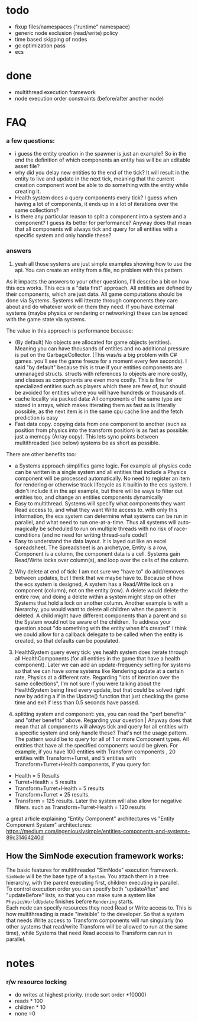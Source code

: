 ﻿

# todo

- fixup files/namespaces ("runtime" namespace)
- generic node exclusion (read/write) policy
- time based skipping of nodes
- gc optimization pass
- ecs

# done

- multithread execution framework
- node execution order constraints (before/after another node)











# FAQ

### a few questions:
- i guess the entity creation in the spawner is just an example? So in the end the definition of which components an entity has will be an editable asset file?
- why did you delay new entities to the end of the tick? It will result in the entity to live and update in the next tick, meaning that the current creation component wont be able to do something with the entity while creating it.
- Health system does a query components every tick? I guess when having a lot of components, it ends up in a lot of iterations over the same collections?
- Is there any particular reason to split a component into a system and a component? I guess its better for performance? Anyway does that mean that all components will always tick and query for all entities with a specific system and only handle these?

### answers
1) yeah all those systems are just simple examples showing how to use the api.     You can create an entity from a file, no problem with this pattern.

As it impacts the answers to your other questions, I'll describe a bit on how this ecs works.
This ecs is a "data first" approach.  All entities are defined by their components, which are just data.   All game computations should be done via Systems.  Systems will itterate through components they care about and do whatever work on them they need.  If you have external systems (maybe physics or rendering or networking) these can be synced with the game state via systems.

The value in this approach is performance because:
- (By default) No objects are allocated for game objects (entities).  Meaning you can have thousands of entities and no additional pressure is put on the GarbageCollector.  (This was/is a big problem with C# games.  you'll see the game freeze for a moment every few seconds).  I said "by default" because this is true if your entities components are unmanaged structs.   structs with references to objects are more costly, and classes as components are even more costly.  This is fine for specialized entities such as players which there are few of, but should be avoided for entities where you will have hundreds or thousands of.
- cache locality via packed data:  All components of the same type are stored in arrays, which makes itterating them as fast as is litterally possible, as the next item is in the same cpu cache line and the fetch prediction is easy
- Fast data copy.   copying data from one component to another (such as position from physics into the transform position)  is as fast as possible:  just a memcpy (Array copy).  This lets sync points between multithreaded (see below) systems be as short as possible.

There are other benefits too:
- a Systems approach simplifies game logic.  For example all physics code can be written in a single system and all entities that include a Physics component will be processed automatically.    No need to register an item for rendering or otherwise track lifecycle as it builtin to  the ecs system.   I didn't include it in the api example, but there will be ways to filter out entities too, and change an entities components dynamically
- Easy to multithread.  Systems will specify what components they want Read access to, and what they want Write access to.  with only this information, the ecs system can determine what systems can be run in parallel, and what need to run one-at-a-time.  Thus all systems will auto-magically be scheduled to run on multiple threads with no risk of race-conditions (and no need for writing thread-safe code!) 
- Easy to understand the data layout.  It is layed out like an excel spreadsheet.  The Spreadsheet is an archetype,   Entity is a row, Component is a column,   the component data is a cell.   Systems gain Read/Write locks over column(s), and loop over the cells of the column.


2) Why delete at end of tick:   I am not sure we "have to" do add/removes between updates, but I think that we maybe have to.        Because of how the ecs system is designed, A system has a Read/Write lock on a component (column), not on the entity (row).  A delete would delete the entire row, and doing a delete within a system might step on other Systems that hold a lock on another column.  Another example is with a hierarchy, you would want to delete all children when the parent is deleted.  A child might have different components than a parent and so the System would not be aware of the children.
To address your question about "do something with the entity when it's created" I think we could allow for a callback delegate to be called when the entity is created, so that defaults can be populated.

3) HealthSystem query every tick:  yes health system does iterate through all HealthComponents (for all entities in the game that have a health component).  Later we can add an update-frequency setting for systems so that we can have some systems like Rendering update at a certain rate, Physics at a different rate.      Regarding "lots of iteration over the same collections", I'm not sure if you were talking about the HealthSystem being fired every update, but that could be solved right now by adding a if in the Update() function that  just checking the game time and exit if less than 0.5 seconds have passed.

4) splitting system and component:  yes, you can read the "perf benefits" and "other benefits" above.  Regarding your question
 | Anyway does that mean that all components will always tick and query for all entities with a specific system and only handle these?
That's not the usage pattern.  The pattern would be to query for all of 1 or more Component types.   All entities that have all the specified components would be given.
For example, if you have 100 entities with Transform components , 20 entities with Transform+Turret, and 5 entities with Transform+Turret+Health components, if you query for:
- Health = 5 Results
- Turret+Health = 5 results
- Transform+Turret+Health = 5 results
-  Transform+Turret = 25 results.
- Transform = 125 results.
Later the system will also allow for negative filters.  such as Transform+Turret-Health = 120 results



 a great article explaining "Entity Component" architectures vs "Entity Component System" architectures: https://medium.com/ingeniouslysimple/entities-components-and-systems-89c31464240d


 ## How the SimNode execution framework works:
 The basic features for multithreaded "SimNode" execution framework.  `SimNode` will be the base type of a `System`.  You  attach them in a tree hierarchy, with the parent executing first, children executing in parallel.      
To control execution order you can specify both "updateAfter" and "updateBefore" lists, so that you can make sure a system like `PhysicsWorldUpdate` finishes before `Rendering` starts.   
Each node can specify resources they need Read or Write access to.  This is how multithreading is made "invisible" to the developer.  So that a system that needs Write access to Transform components will run singularly (no other systems that read/write Transform will be allowed to run at the same time), while Systems that need Read access to Transform can run in parallel.



 # notes

 ### r/w resource locking

 - do writes at highest priority.  (node sort order *10000)
 - reads * 100
 - children * 10
 - none =0

